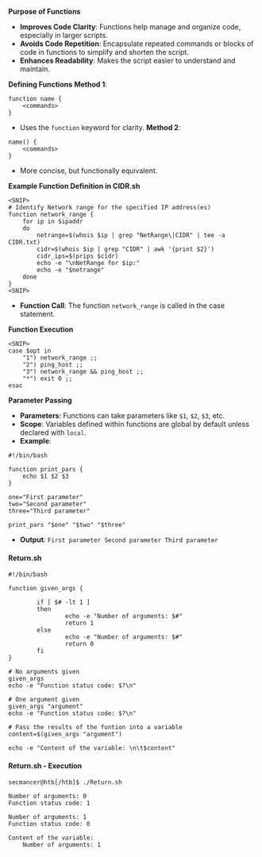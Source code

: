 **Purpose of Functions**
- **Improves Code Clarity**: Functions help manage and organize code, especially in larger scripts.
- **Avoids Code Repetition**: Encapsulate repeated commands or blocks of code in functions to simplify and shorten the script.
- **Enhances Readability**: Makes the script easier to understand and maintain.


**Defining Functions**
**Method 1**:
```
function name {
    <commands>
}
```
- Uses the `function` keyword for clarity.
**Method 2**:
```
name() {
    <commands>
}
```
- More concise, but functionally equivalent.


**Example Function Definition in CIDR.sh**
```
<SNIP>
# Identify Network range for the specified IP address(es)
function network_range {
    for ip in $ipaddr
    do
        netrange=$(whois $ip | grep "NetRange\|CIDR" | tee -a CIDR.txt)
        cidr=$(whois $ip | grep "CIDR" | awk '{print $2}')
        cidr_ips=$(prips $cidr)
        echo -e "\nNetRange for $ip:"
        echo -e "$netrange"
    done
}
<SNIP>
```
 - **Function Call**: The function `network_range` is called in the case statement.


**Function Execution**
```
<SNIP>
case $opt in
    "1") network_range ;;
    "2") ping_host ;;
    "3") network_range && ping_host ;;
    "*") exit 0 ;;
esac
```



**Parameter Passing**
- **Parameters**: Functions can take parameters like `$1`, `$2`, `$3`, etc.
- **Scope**: Variables defined within functions are global by default unless declared with `local`.
- **Example**:
```
#!/bin/bash

function print_pars {
    echo $1 $2 $3
}

one="First parameter"
two="Second parameter"
three="Third parameter"

print_pars "$one" "$two" "$three"
```
- **Output**: `First parameter Second parameter Third parameter`



#### Return.sh
```
#!/bin/bash

function given_args {

        if [ $# -lt 1 ]
        then
                echo -e "Number of arguments: $#"
                return 1
        else
                echo -e "Number of arguments: $#"
                return 0
        fi
}

# No arguments given
given_args
echo -e "Function status code: $?\n"

# One argument given
given_args "argument"
echo -e "Function status code: $?\n"

# Pass the results of the funtion into a variable
content=$(given_args "argument")

echo -e "Content of the variable: \n\t$content"
```


#### Return.sh - Execution
```
secmancer@htb[/htb]$ ./Return.sh

Number of arguments: 0
Function status code: 1

Number of arguments: 1
Function status code: 0

Content of the variable:
    Number of arguments: 1
```